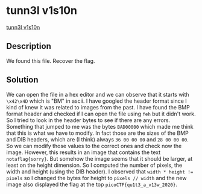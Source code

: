 # tunn3l v1s10n

[tunn3l v1s10n](https://play.picoctf.org/practice/challenge/112)

## Description

We found this file. Recover the flag.

## Solution

We can open the file in a hex editor and we can observe that it starts with `\x42\x4D` which is "BM" in ascii. I have googled the header format since I kind of knew it was related to images from the past. I have found the BMP format header and checked if I can open the file using `feh` but it didn't work. So I tried to look in the header bytes to see if there are any errors. Something that jumped to me was the bytes `BAD00000` which made me think that this is what we have to modify. In fact those are the sizes of the BMP and DIB headers, which are (I think) always `36 00 00 00` and `28 00 00 00`. So we can modify those values to the correct ones and check now the image. However, this results in an image that contains the text `notaflag{sorry}`. But somehow the image seems that it should be larger, at least on the height dimension. So I computed the number of pixels, the width and height (using the DIB header). I observed that `width * height != pixels` so I changed the bytes for height to `pixels // width` and the new image also displayed the flag at the top `picoCTF{qu1t3_a_v13w_2020}`.